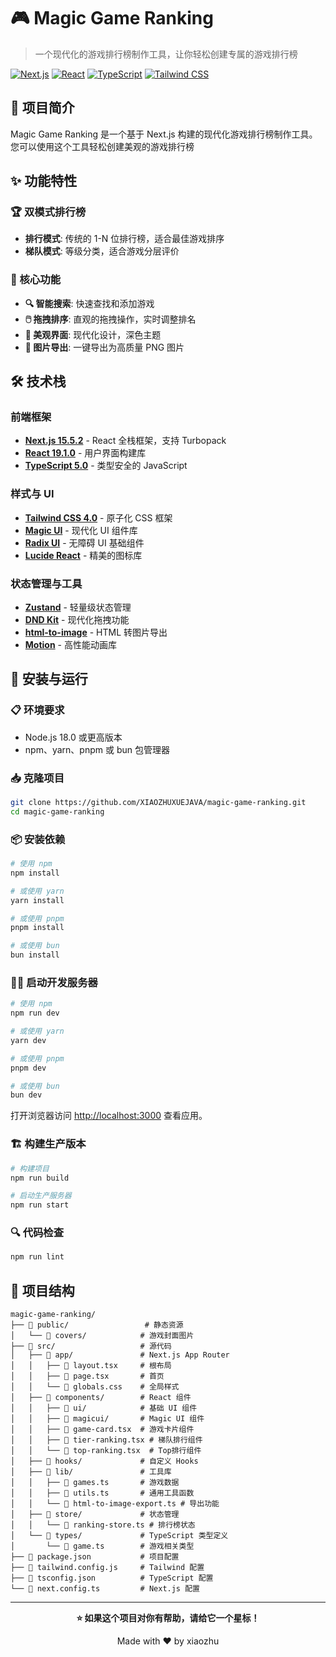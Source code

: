 # 🎮 Magic Game Ranking

> 一个现代化的游戏排行榜制作工具，让你轻松创建专属的游戏排行榜

[![Next.js](https://img.shields.io/badge/Next.js-15.5.2-black?style=flat-square&logo=next.js)](https://nextjs.org/)
[![React](https://img.shields.io/badge/React-19.1.0-blue?style=flat-square&logo=react)](https://reactjs.org/)
[![TypeScript](https://img.shields.io/badge/TypeScript-5.0-blue?style=flat-square&logo=typescript)](https://www.typescriptlang.org/)
[![Tailwind CSS](https://img.shields.io/badge/Tailwind_CSS-4.0-38B2AC?style=flat-square&logo=tailwind-css)](https://tailwindcss.com/)

## 📖 项目简介

Magic Game Ranking 是一个基于 Next.js 构建的现代化游戏排行榜制作工具。您可以使用这个工具轻松创建美观的游戏排行榜

## ✨ 功能特性

### 🏆 双模式排行榜

- **排行模式**: 传统的 1-N 位排行榜，适合最佳游戏排序
- **梯队模式**: 等级分类，适合游戏分层评价

### 🎯 核心功能

- **🔍 智能搜索**: 快速查找和添加游戏
- **🖱️ 拖拽排序**: 直观的拖拽操作，实时调整排名
- **🎨 美观界面**: 现代化设计，深色主题
- **📸 图片导出**: 一键导出为高质量 PNG 图片

## 🛠️ 技术栈

### 前端框架

- **[Next.js 15.5.2](https://nextjs.org/)** - React 全栈框架，支持 Turbopack
- **[React 19.1.0](https://reactjs.org/)** - 用户界面构建库
- **[TypeScript 5.0](https://www.typescriptlang.org/)** - 类型安全的 JavaScript

### 样式与 UI

- **[Tailwind CSS 4.0](https://tailwindcss.com/)** - 原子化 CSS 框架
- **[Magic UI](https://magicui.design/)** - 现代化 UI 组件库
- **[Radix UI](https://www.radix-ui.com/)** - 无障碍 UI 基础组件
- **[Lucide React](https://lucide.dev/)** - 精美的图标库

### 状态管理与工具

- **[Zustand](https://zustand-demo.pmnd.rs/)** - 轻量级状态管理
- **[DND Kit](https://dndkit.com/)** - 现代化拖拽功能
- **[html-to-image](https://github.com/bubkoo/html-to-image)** - HTML 转图片导出
- **[Motion](https://motion.dev/)** - 高性能动画库

## 🚀 安装与运行

### 📋 环境要求

- Node.js 18.0 或更高版本
- npm、yarn、pnpm 或 bun 包管理器

### 📥 克隆项目

```bash
git clone https://github.com/XIAOZHUXUEJAVA/magic-game-ranking.git
cd magic-game-ranking
```

### 📦 安装依赖

```bash
# 使用 npm
npm install

# 或使用 yarn
yarn install

# 或使用 pnpm
pnpm install

# 或使用 bun
bun install
```

### 🏃‍♂️ 启动开发服务器

```bash
# 使用 npm
npm run dev

# 或使用 yarn
yarn dev

# 或使用 pnpm
pnpm dev

# 或使用 bun
bun dev
```

打开浏览器访问 [http://localhost:3000](http://localhost:3000) 查看应用。

### 🏗️ 构建生产版本

```bash
# 构建项目
npm run build

# 启动生产服务器
npm run start
```

### 🔍 代码检查

```bash
npm run lint
```

## 📁 项目结构

```
magic-game-ranking/
├── 📁 public/                 # 静态资源
│   └── 📁 covers/            # 游戏封面图片
├── 📁 src/                   # 源代码
│   ├── 📁 app/               # Next.js App Router
│   │   ├── 📄 layout.tsx     # 根布局
│   │   ├── 📄 page.tsx       # 首页
│   │   └── 📄 globals.css    # 全局样式
│   ├── 📁 components/        # React 组件
│   │   ├── 📁 ui/            # 基础 UI 组件
│   │   ├── 📁 magicui/       # Magic UI 组件
│   │   ├── 📄 game-card.tsx  # 游戏卡片组件
│   │   ├── 📄 tier-ranking.tsx # 梯队排行组件
│   │   └── 📄 top-ranking.tsx  # Top排行组件
│   ├── 📁 hooks/             # 自定义 Hooks
│   ├── 📁 lib/               # 工具库
│   │   ├── 📄 games.ts       # 游戏数据
│   │   ├── 📄 utils.ts       # 通用工具函数
│   │   └── 📄 html-to-image-export.ts # 导出功能
│   ├── 📁 store/             # 状态管理
│   │   └── 📄 ranking-store.ts # 排行榜状态
│   └── 📁 types/             # TypeScript 类型定义
│       └── 📄 game.ts        # 游戏相关类型
├── 📄 package.json           # 项目配置
├── 📄 tailwind.config.js     # Tailwind 配置
├── 📄 tsconfig.json          # TypeScript 配置
└── 📄 next.config.ts         # Next.js 配置
```

---

<div align="center">

**⭐ 如果这个项目对你有帮助，请给它一个星标！**

Made with ❤️ by xiaozhu

</div>
